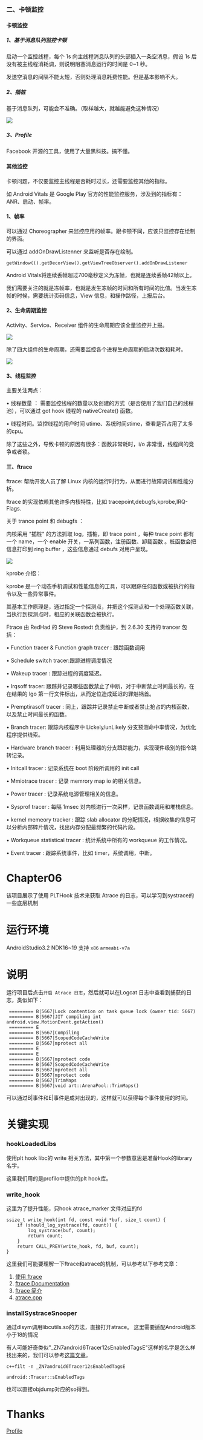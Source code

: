### 二、卡顿监控
#### 卡顿监控
##### 1、基于消息队列监控卡顿
启动一个监控线程，每个 1s 向主线程消息队列的头部插入一条空消息，假设 1s 后没有被主线程消耗调，则说明阻塞消息运行的时间是 0~1 秒。

发送空消息的间隔不能太短，否则处理消息耗费性能。但是基本影响不大。

##### 2、插桩
基于消息队列，可能会不准确。（取样越大，就越能避免这种情况）

![](./images/img_one.png)

##### 3、Profile
Facebook 开源的工具，使用了大量黑科技。搞不懂。

#### 其他监控
卡顿问题，不仅要监控主线程是否耗时过长，还需要监控其他的指标。

如 Android Vitals 是 Google Play 官方的性能监控服务，涉及到的指标有： ANR、启动、帧率。

#### 1、帧率
可以通过 Choreographer 来监控应用的帧率。跟卡顿不同，应该只监控存在绘制的界面。

可以通过 addOnDrawListenner 来监听是否存在绘制。

```
getWindow(().getDecorView().getViewTreeObserver().addOnDrawListener
```

Android Vitals将连续丢帧超过700毫秒定义为冻帧，也就是连续丢帧42帧以上。

我们需要关注的就是冻帧率，也就是发生冻帧的时间和所有时间的比值。当发生冻帧的时候，需要统计页码信息，View 信息，和操作路径，上报后台。

#### 2、生命周期监控
Activity、Service、Receiver 组件的生命周期应该全量监控并上报。

![](./images/two.png)

除了四大组件的生命周期，还需要监控各个进程生命周期的启动次数和耗时。

![](./images/three.png)

#### 3、线程监控
主要关注两点：

• 线程数量 ： 需要监控线程的数量以及创建的方式（是否使用了我们自己的线程池），可以通过 got hook 线程的 nativeCreate() 函数。

• 线程时间。监控线程的用户时间 utime、系统时间stime，查看是否占用了太多的cpu。

除了这些之外，导致卡顿的原因有很多：函数非常耗时，i/o 非常慢，线程间的竞争或者锁。

#### 三、ftrace 
ftrace: 帮助开发人员了解 Linux 内核的运行时行为，从而进行故障调试和性能分析。

ftrace 的实现依赖其他许多内核特性，比如 tracepoint,debugfs,kprobe,IRQ-Flags.

关于 trance point 和 debugfs ：

内核采用 "插桩" 的方法抓取 log，插桩，即 trace point ，每种 trace point 都有一个 name，一个 enable 开关，一系列函数，注册函数、卸载函数 。桩函数会把信息打印到 ring buffer ，这些信息通过 debufs 对用户呈现。

![](./images/ftrace.png)


kprobe 介绍：

kprobe 是一个动态手机调试和性能信息的工具，可以跟踪任何函数或被执行的指令以及一些异常事件。

其基本工作原理是，通过指定一个探测点，并把这个探测点和一个处理函数关联，当执行到探测点时，相应的关联函数会被执行。

Ftrace 由 RedHad 的 Steve Rostedt 负责维护，到 2.6.30 支持的 trancer 包括：

• Function tracer &  Function graph tracer : 跟踪函数调用

• Schedule switch tracer:跟踪进程调度情况

• Wakeup tracer : 跟踪进程的调度延迟。

• Irqsoff tracer: 跟踪并记录哪些函数禁止了中断，对于中断禁止时间最长的，在在结果的 lgo 第一行文件标出，从而定位造成延迟的罪魁祸首。

• Premptirasoff tracer : 同上，跟踪并记录禁止中断或者禁止抢占的内核函数，以及禁止时间最长的函数。

• Branch tracer: 跟踪内核程序中 Lickely/unLikely 分支预测命中率情况，为优化程序提供线索。

• Hardware branch tracer : 利用处理器的分支跟踪能力，实现硬件级别的指令跳转记录。

• Initcall tracer : 记录系统在 boot 阶段所调用的 init call 

• Mmiotrace tracer : 记录 memrory map io 的相关信息。

• Power tracer : 记录系统电源管理相关的信息。

• Sysprof tracer : 每隔 1msec 对内核进行一次采样，记录函数调用和堆栈信息。

• kernel memeory tracker : 跟踪 slab allocator 的分配情况，根据收集的信息可以分析内部碎片情况，找出内存分配最频繁的代码片段。

• Workqueue statistical tracer : 统计系统中所有的 workqueue 的工作情况。

• Event tracer : 跟踪系统事件，比如 timer，系统调用，中断。


# Chapter06

该项目展示了使用 PLTHook 技术来获取 Atrace 的日志，可以学习到systrace的一些底层机制

运行环境
=====
AndroidStudio3.2
NDK16~19
支持 `x86` `armeabi-v7a`


说明
======

运行项目后点击`开启 Atrace 日志`，然后就可以在Logcat 日志中查看到捕获的日志，类似如下：

```
 ========= B|5667|Lock contention on task queue lock (owner tid: 5667)
 ========= B|5667|JIT compiling int android.view.MotionEvent.getAction()
 ========= E
 ========= B|5667|Compiling
 ========= B|5667|ScopedCodeCacheWrite
 ========= B|5667|mprotect all
 ========= E
 ========= E
 ========= B|5667|mprotect code
 ========= B|5667|ScopedCodeCacheWrite
 ========= B|5667|mprotect all
 ========= B|5667|mprotect code
 ========= B|5667|TrimMaps
 ========= B|5667|void art::ArenaPool::TrimMaps()
```

可以通过B|事件和E|事件是成对出现的，这样就可以获得每个事件使用的时间。

关键实现
====
### hookLoadedLibs

使用plt hook libc的 write 相关方法，其中第一个参数意思是准备Hook的library名字。


这里我们用的是profilo中提供的plt hook库。

### write_hook
这里为了提升性能，只hook atrace_marker 文件对应的fd

```
ssize_t write_hook(int fd, const void *buf, size_t count) {
    if (should_log_systrace(fd, count)) {
        log_systrace(buf, count);
        return count;
    }
    return CALL_PREV(write_hook, fd, buf, count);
}
```

这里我们可能要理解一下ftrace和atrace的机制，可以参考以下参考文章：

1. [使用 ftrace](https://source.android.com/devices/tech/debug/ftrace)
2. [ftrace Documentation](https://www.kernel.org/doc/Documentation/trace/ftrace.txt)
3. [ftrace 简介](https://www.ibm.com/developerworks/cn/linux/l-cn-ftrace/index.html)
4. [atrace.cpp](https://android.googlesource.com/platform/frameworks/native/+/master/cmds/atrace/atrace.cpp)

### installSystraceSnooper
通过dlsym调用libcutils.so的方法，直接打开atrace。 这里需要适配Android版本小于18的情况

有人可能好奇类似"_ZN7android6Tracer12sEnabledTagsE"这样的名字是怎么样找出来的，我们可以参考[这篇文章](http://bramante.github.io/blog/2015/08/20/demangle-c-plus-plus-symbols/)。

```
c++filt -n _ZN7android6Tracer12sEnabledTagsE

android::Tracer::sEnabledTags
```

也可以直接objdump对应的so得到。

Thanks
======

[Profilo](https://github.com/facebookincubator/profilo)